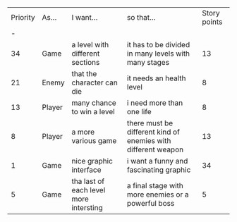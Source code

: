 |          |        |                                        |                                                               |              | 
|----------|--------|----------------------------------------|---------------------------------------------------------------|--------------| 
| Priority | As…    | I want…                                | so that…                                                      | Story points | 
| -        |        |                                        |                                                               |              | 
| 34       | Game   | a level with different sections        | it has to be divided in many levels with many stages          | 13           | 
| 21       | Enemy  | that the character can die             |  it needs an health level                                     | 8            | 
| 13       | Player | many chance to win a level             | i need more than one life                                     | 8            | 
| 8        | Player | a more various game                    | there must be different kind of enemies with different weapon | 13           | 
| 1        | Game   | nice graphic interface                 | i want a funny and fascinating graphic                        | 34           | 
| 5        | Game   | tha last of each level more intersting | a final stage with more enemies or a powerful boss            | 5            | 
